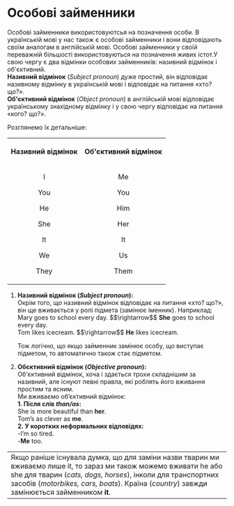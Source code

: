 # Особовi займенники

Особові займенники використовуютсья на позначення особи. В українській мові у нас також є особові займенники і вони відповідають своїм аналогам в англійській мові. Особові займенники у своїй переважній більшості використовуються на позначення живих істот.У свою чергу є два відмінки особових займенників: називний відмінок і об'єктивний.<br> 
<b><span class="p1">Називний відмінок</span></b> (<i>Subject pronoun</i>) дуже простий, він відповідає називному відмінку в українській мові і відповідає на питання «хто? що?».<br>
<b><span class="p1">Об'єктивний відмінок</span></b> (<i>Object pronoun</i>) в англійській мові відповідає українському знахідному відмінку і у свою чергу відповідає на питання «кого? що?».<br>

Розглянемо їх детальніше:

<div class="centered-table-wrapper">
<table class="centered-table">
<tr>
<th><p align="center">Називний відмінок</p></th>
<th><p align="center">Об'єктивний відмінок</p></th>
</tr>
<tr>
<td>
<p align="center">I</p>
<p align="center">You</p>
<p align="center">He</p>
<p align="center">She</p>
<p align="center">It</p>
<p align="center">We</p>
<p align="center">They</p>
</td>
<td>
<p align="center">Me</p>
<p align="center">You</p>
<p align="center">Him</p>
<p align="center">Her</p>
<p align="center">It</p>
<p align="center">Us</p>
<p align="center">Them</p>
</td>
</tr>
</table>
</div>

<ol>
<li>
<span class="p1"><b>Називний відмінок (<i>Subject pronoun</i>):</span></b><br>
Окрім того, що називний відмінок відповідає на питання «хто? що?», він ще вживається у ролі підмета (замінює іменник). Наприклад: <br>
Mary goes to school every day. $$\rightarrow$$ <b>She</b> goes to school every day. <br>
Tom likes icecream. $$\rightarrow$$ <b>He</b> likes icecream.<br>

Тож логічно, що якщо займенник замінює особу, що виступає підметом, то автоматично також стає підметом. 
</li>
<li>
<span class="p1"><b>Обєктивний відмінок (<i>Objective pronoun</i>):</span></b><br>
Об'єктивний відмінок, хоча і здається трохи складнішим за називний, але існуют певні правла, які роблять його вживання простим та ясним.<br>
Ми вживаємо об’єктивний відмінок:<br>
<b>1. Після слів <i>than/as</i>:</b><br>
She is more beautiful than <b>her</b>.<br>
Tom’s as clever as <b>me</b>.<br>
<b>2. У коротких неформальних відповідях:</b><br>
-I’m so tired.<br>
-<b>Me</b> too.<br>
</li>
</ol>


<div class="centered-table-wrapper">
<table class="centered-table">
<td>
Якщо раніше існувала думка, що для заміни назви тварин ми вживаємо лише <span class="p1">it</span>, то зараз ми також можемо вживати <span class="p1">he</span> або <span class="p1">she</span> для тварин (<i>cats, dogs, horses</i>), інколи для транспортних засобів (<i>motorbikes, cars, boats</i>). Країна (<i>сountry</i>) завжди замінюється займенником <b><span class="p1">it</span></b>.
</td>
</table>
</div>


  

    



